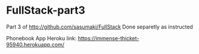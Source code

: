 # FullStack-part3

Part 3 of http://github.com/sasumaki/FullStack Done separetly as instructed

Phonebook App Heroku link: https://immense-thicket-95940.herokuapp.com/
